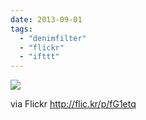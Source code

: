 ```yaml
---
date: 2013-09-01
tags: 
  - "denimfilter"
  - "flickr"
  - "ifttt"
---
```


![](http://farm4.staticflickr.com/3675/9641699914_47db7bb06d_b.jpg)  

  
  
via Flickr http://flic.kr/p/fG1etq
